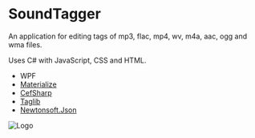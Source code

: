 # SoundTagger
An application for editing tags of mp3, flac, mp4, wv, m4a, aac, ogg and wma files.

Uses C# with JavaScript, CSS and HTML.

* WPF
* [Materialize](https://github.com/Dogfalo/materialize)
* [CefSharp](https://github.com/cefsharp/CefSharp)
* [Taglib](https://github.com/taglib/taglib)
* [Newtonsoft.Json](https://github.com/JamesNK/Newtonsoft.Json)

![Logo](http://philvr.com/Projects/SoundTagger/logo.png)
